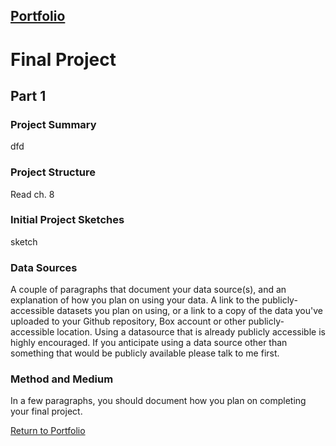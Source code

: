 ## [Portfolio](https://svp893.github.io/Philip-Portfolio/)

# Final Project
## Part 1
### Project Summary
dfd
### Project Structure
Read ch. 8
### Initial Project Sketches
sketch
### Data Sources
A couple of paragraphs that document your data source(s), and an explanation of how you plan on using your data. 
A link to the publicly-accessible datasets you plan on using, or a link to a copy of the data you've uploaded to your Github repository, Box account or other publicly-accessible location. Using a datasource that is already publicly accessible is highly encouraged.  If you anticipate using a data source other than something that would be publicly available please talk to me first. 
### Method and Medium
In a few paragraphs, you should document how you plan on completing your final project. 


 [Return to Portfolio](https://svp893.github.io/Philip-Portfolio/)
